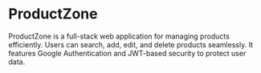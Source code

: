 # ProductZone
ProductZone is a full-stack web application for managing products efficiently. Users can search, add, edit, and delete products seamlessly. It features Google Authentication and JWT-based security to protect user data.
